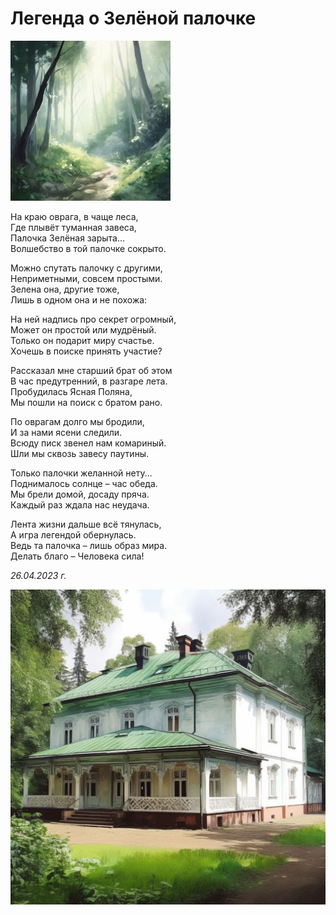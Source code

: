 # Легенда о Зелёной палочке

![Легенда о Зелёной палочке](../images/small/green-stick-forest.jpg)

На краю оврага, в чаще леса,  
Где плывёт туманная завеса,  
Палочка Зелёная зарыта...  
Волшебство в той палочке сокрыто.

Можно спутать палочку с другими,  
Неприметными, совсем простыми.  
Зелена она, другие тоже,  
Лишь в одном она и не похожа:

На ней надпись про секрет огромный,  
Может он простой или мудрёный.  
Только он подарит миру счастье.  
Хочешь в поиске принять участие?

Рассказал мне старший брат об этом  
В час предутренний, в разгаре лета.  
Пробудилась Ясная Поляна,  
Мы пошли на поиск с братом рано.

По оврагам долго мы бродили,  
И за нами ясени следили.  
Всюду писк звенел нам комариный.  
Шли мы сквозь завесу паутины.

Только палочки желанной нету...  
Поднималось солнце – час обеда.  
Мы брели домой, досаду пряча.  
Каждый раз ждала нас неудача.

Лента жизни дальше всё тянулась,  
А игра легендой обернулась.  
Ведь та палочка – лишь образ мира.  
Делать благо – Человека сила!

*26.04.2023 г.*

![Легенда о Зелёной палочке](../images/green-stick-house.jpg)
